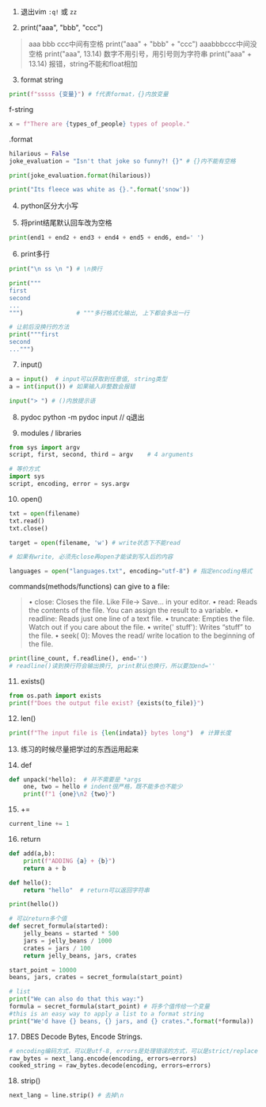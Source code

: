 1. 退出vim
`:q!` 或 `zz`

2. print("aaa", "bbb", "ccc") 
> aaa bbb ccc中间有空格
print("aaa" + "bbb" + "ccc") 
> aaabbbccc中间没空格
print("aaa", 13.14) 
> 数字不用引号，用引号则为字符串
print("aaa" + 13.14) 
> 报错，string不能和float相加

3. format string
```python
print(f"sssss {变量}") # f代表format，{}内放变量
```
f-string
```python
x = f"There are {types_of_people} types of people."
```
.format
```python
hilarious = False
joke_evaluation = "Isn't that joke so funny?! {}" # {}内不能有空格

print(joke_evaluation.format(hilarious))

print("Its fleece was white as {}.".format('snow'))
```


4. python区分大小写

5. 将print结尾默认回车改为空格
```python
print(end1 + end2 + end3 + end4 + end5 + end6, end=' ')
```
6. print多行
```python
print("\n ss \n ") # \n换行

print("""          
first
second
...
""")               # """多行格式化输出, 上下都会多出一行

# 让前后没换行的方法
print("""first
second
...""") 
```

7. input()
```python
a = input()  # input可以获取到任意值, string类型
a = int(input()) # 如果输入非整数会报错

input("> ") # ()内放提示语
```
8. pydoc
python -m pydoc input   // q退出

9. modules / libraries
```python
from sys import argv
script, first, second, third = argv    # 4 arguments

# 等价方式
import sys
script, encoding, error = sys.argv
```

10. open()
```python
txt = open(filename)
txt.read()
txt.close()

target = open(filename, 'w') # write状态下不能read

# 如果有write, 必须先close再open才能读到写入后的内容

languages = open("languages.txt", encoding="utf-8") # 指定encoding格式
```
commands(methods/functions) can give to a file:
> • close: Closes the file. Like File-> Save... in your editor. 
> • read: Reads the contents of the file. You can assign the result to a variable. 
> • readline: Reads just one line of a text file. 
> • truncate: Empties the file. Watch out if you care about the file. 
> • write(' stuff'): Writes “stuff” to the file. 
> • seek( 0): Moves the read/ write location to the beginning of the file.
```python
print(line_count, f.readline(), end='')
# readline()读到换行符会输出换行, print默认也换行，所以要加end=''
```

11. exists()
```python
from os.path import exists  
print(f"Does the output file exist? {exists(to_file)}")
```

12. len()
```python
print(f"The input file is {len(indata)} bytes long")  # 计算长度
```

13. 练习的时候尽量把学过的东西运用起来 

14. def
```python
def unpack(*hello):  # 并不需要是 *args
    one, two = hello # indent很严格，既不能多也不能少
    print(f"1 {one}\n2 {two}")
```

15. +=
```python 
current_line += 1
```
16. return 
```python
def add(a,b):
    print(f"ADDING {a} + {b}")
    return a + b 

def hello():
    return "hello"  # return可以返回字符串

print(hello())

# 可以return多个值
def secret_formula(started):
    jelly_beans = started * 500
    jars = jelly_beans / 1000
    crates = jars / 100
    return jelly_beans, jars, crates

start_point = 10000
beans, jars, crates = secret_formula(start_point)

# list
print("We can also do that this way:")
formula = secret_formula(start_point) # 将多个值传给一个变量
#this is an easy way to apply a list to a format string
print("We'd have {} beans, {} jars, and {} crates.".format(*formula)) 
```
17. DBES
Decode Bytes, Encode Strings.
```python
# encoding编码方式，可以是utf-8, errors是处理错误的方式，可以是strict/replace
raw_bytes = next_lang.encode(encoding, errors=errors)
cooked_string = raw_bytes.decode(encoding, errors=errors)

```

18. strip()
```python 
next_lang = line.strip() # 去掉\n
```


